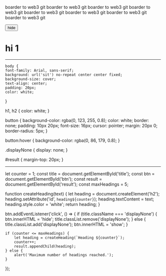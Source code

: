 boarder to web3 git        boarder to web3 git
boarder to web3 git         boarder to web3 git
boarder to web3 git          boarder to web3 git
boarder to web3 git      boarder to web3 git
<!DOCTYPE html>
<html lang="en">
<head>
    <meta charset="UTF-8">
    <meta name="viewport" content="width=device-width, initial-scale=1.0">
    <title>Warecolaroal</title>
    <link rel="stylesheet" href="./index.css">
</head>
<body>
    <button id="btn">hide</button>
    <h1 id="title">hi 1</h1>
    <div id="result"></div>
    <script src="./index.js"></script>
</body>
</html>

------


    body {
    font-family: Arial, sans-serif;
    background: url('sit') no-repeat center center fixed;
    background-size: cover;
    text-align: center;
    padding: 20px;
    color: white; 
}

h1, h2 {
    color: white; 
}

button {
    background-color: rgba(0, 123, 255, 0.8); 
    color: white;
    border: none;
    padding: 10px 20px;
    font-size: 16px;
    cursor: pointer;
    margin: 20px 0;
    border-radius: 5px;
}

button:hover {
    background-color: rgba(0, 86, 179, 0.8);
}

.displayNone {
    display: none;
}

#result {
    margin-top: 20px;
}

----


let counter = 1;
const title = document.getElementById('title');
const btn = document.getElementById('btn');
const result = document.getElementById('result');
const maxHeadings = 5; 

function createHeading(text) {
    let heading = document.createElement('h2');
    heading.setAttribute('id', `heading${counter}`);
    heading.textContent = text;
    heading.style.color = 'white'; 
    return heading;
}

btn.addEventListener('click', () => {
    if (title.className === 'displayNone') {
        btn.innerHTML = 'hide';
        title.classList.remove('displayNone');
    } else {
        title.classList.add('displayNone');
        btn.innerHTML = 'show';
    }

    if (counter <= maxHeadings) {
        let heading = createHeading(`Heading ${counter}`);
        counter++;
        result.appendChild(heading);
    } else {
        alert('Maximum number of headings reached.');
    }
});
